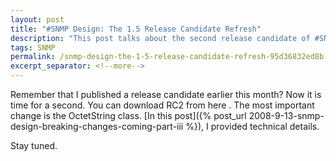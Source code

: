 ```yaml
---
layout: post
title: "#SNMP Design: The 1.5 Release Candidate Refresh"
description: "This post talks about the second release candidate of #SNMP Library 1.5."
tags: SNMP
permalink: /snmp-design-the-1-5-release-candidate-refresh-95d36832ed8b
excerpt_separator: <!--more-->
---
```

Remember that I published a release candidate earlier this month? Now it is time for a second. You can download RC2 from here . The most important change is the OctetString class. [In this post]({% post_url 2008-9-13-snmp-design-breaking-changes-coming-part-iii %}), I provided technical details.

Stay tuned.
<!--more-->